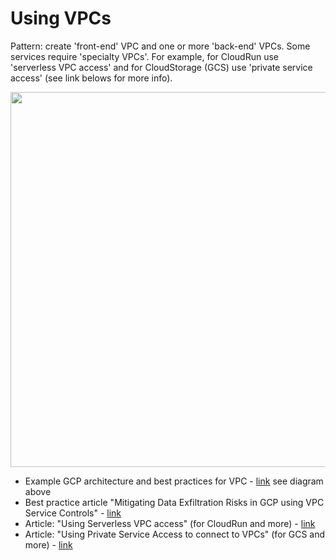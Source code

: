 # Using VPCs
Pattern: create 'front-end' VPC and one or more 'back-end' VPCs.  Some services require 'specialty VPCs'.  For example, for CloudRun use 'serverless VPC access' and for CloudStorage (GCS) use 'private service access' (see link belows for more info).  

<img src="https://github.com/lynnlangit/gcp-essentials/blob/master/3_networking/3a_VPC%20network/images/vpc-arch.png" width=600>

- Example GCP architecture and best practices for VPC - [link](https://cloud.google.com/vpc/docs/private-services-access#example) see diagram above
- Best practice article "Mitigating Data Exfiltration Risks in GCP using VPC Service Controls" - [link](https://medium.com/google-cloud/mitigating-data-exfiltration-risks-in-gcp-using-vpc-service-controls-part-1-82e2b440197)
- Article: "Using Serverless VPC access" (for CloudRun and more) - [link](https://cloud.google.com/vpc/docs/serverless-vpc-access)
- Article: "Using Private Service Access to connect to VPCs" (for GCS and more) - [link](https://cloud.google.com/vpc/docs/private-service-connect#benefits-apis)
